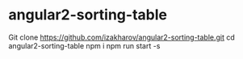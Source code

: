 # angular2-sorting-table
Git clone https://github.com/izakharov/angular2-sorting-table.git
cd angular2-sorting-table
npm i
npm run start -s

